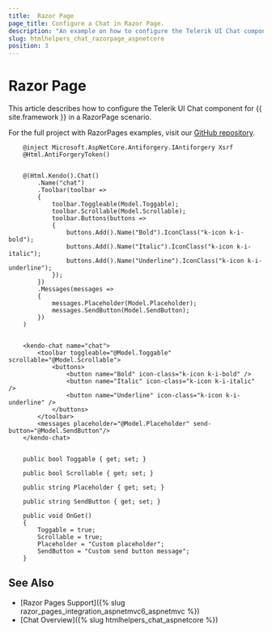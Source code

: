 ```yaml
---
title:  Razor Page
page_title: Configure a Chat in Razor Page.
description: "An example on how to configure the Telerik UI Chat component for {{ site.framework }} in a Razor Page."
slug: htmlhelpers_chat_razorpage_aspnetcore
position: 3
---
```


# Razor Page

This article describes how to configure the Telerik UI Chat component for {{ site.framework }} in a RazorPage scenario.

For the full project with RazorPages examples, visit our [GitHub repository](https://github.com/telerik/ui-for-aspnet-core-examples/tree/master/Telerik.Examples.RazorPages).

```tab-HtmlHelper      
    @inject Microsoft.AspNetCore.Antiforgery.IAntiforgery Xsrf
	@Html.AntiForgeryToken()
	
	
	@(Html.Kendo().Chat()
        .Name("chat")
        .Toolbar(toolbar =>
        {
            toolbar.Toggleable(Model.Toggable);
            toolbar.Scrollable(Model.Scrollable);
            toolbar.Buttons(buttons =>
            {                
                buttons.Add().Name("Bold").IconClass("k-icon k-i-bold");
                buttons.Add().Name("Italic").IconClass("k-icon k-i-italic");
                buttons.Add().Name("Underline").IconClass("k-icon k-i-underline");
            });
        })
        .Messages(messages =>
        {
            messages.Placeholder(Model.Placeholder);
            messages.SendButton(Model.SendButton);
        })        
    )
	
```
```tab-TagHelper
    <kendo-chat name="chat">
        <toolbar toggleable="@Model.Toggable" scrollable="@Model.Scrollable">
            <buttons>
                <button name="Bold" icon-class="k-icon k-i-bold" />
                <button name="Italic" icon-class="k-icon k-i-italic" />
                <button name="Underline" icon-class="k-icon k-i-underline" />
            </buttons>
        </toolbar>
        <messages placeholder="@Model.Placeholder" send-button="@Model.SendButton"/>
    </kendo-chat>
```
```tab-PageModel(cshtml.cs)      
	
	public bool Toggable { get; set; }
	
    public bool Scrollable { get; set; }

    public string Placeholder { get; set; }

    public string SendButton { get; set; }

    public void OnGet()
    {
        Toggable = true;
        Scrollable = true;
        Placeholder = "Custom placeholder";
        SendButton = "Custom send button message";
    }
```

## See Also

* [Razor Pages Support]({% slug razor_pages_integration_aspnetmvc6_aspnetmvc %})
* [Chat Overview]({% slug htmlhelpers_chat_aspnetcore %})

